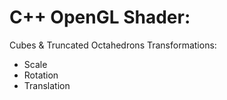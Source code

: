 # C++ OpenGL Shader: 

Cubes & Truncated Octahedrons Transformations:
- Scale
- Rotation
- Translation
